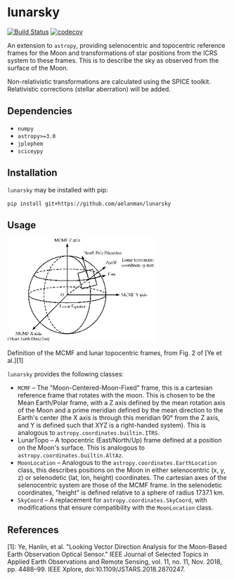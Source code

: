 # lunarsky



[![Build Status](https://travis-ci.org/aelanman/lunarsky.svg?branch=master)](https://travis-ci.org/aelanman/lunarsky)
[![codecov](https://codecov.io/gh/aelanman/lunarsky/branch/master/graph/badge.svg)](https://codecov.io/gh/aelanman/lunarsky)


An extension to `astropy`, providing selenocentric and topocentric reference frames
for the Moon and transformations of star positions from the ICRS system to these
frames. This is to describe the sky as observed from the surface of the Moon.

Non-relativistic transformations are calculated using the SPICE toolkit. Relativistic
corrections (stellar aberration) will be added.


## Dependencies
* `numpy`
* `astropy>=3.0`
* `jplephem`
* `sciceypy`

## Installation

`lunarsky` may be installed with pip:

```
pip install git+https://github.com/aelanman/lunarsky
```

## Usage

![mcmf_coords](./docs/figure.png)

Definition of the MCMF and lunar topocentric frames, from Fig. 2 of [Ye et al.][1]

`lunarsky` provides the following classes:

* `MCMF` – The "Moon-Centered-Moon-Fixed" frame, this is a cartesian reference frame that rotates
with the moon. This is chosen to be the Mean Earth/Polar frame, with a Z axis defined by the mean rotation axis of the Moon and a prime meridian defined by the mean direction to the Earth's center (the X axis is through this meridian 90° from the Z axis, and Y is defined such that XYZ is a right-handed system). This is analogous to `astropy.coordinates.builtin.ITRS`.
* LunarTopo – A topocentric (East/North/Up) frame defined at a position on the Moon's surface. This is analogous to `astropy.coordinates.builtin.AltAz`.
* `MoonLocation` – Analogous to the `astropy.coordinates.EarthLocation` class, this describes
positions on the Moon in either selenocentric (x, y, z) or selenodetic (lat, lon, height) coordinates.
The cartesian axes of the selenocentric system are those of the MCMF frame. In the selenodetic coordinates, "height" is defined relative to a sphere of radius 1737.1 km.
* `SkyCoord` – A replacement for `astropy.coordinates.SkyCoord`, with modifications that
ensure compatibility with the `MoonLocation` class.


## References
[1]: Ye, Hanlin, et al. "Looking Vector Direction Analysis for the Moon-Based Earth Observation Optical Sensor." IEEE Journal of Selected Topics in Applied Earth Observations and Remote Sensing, vol. 11, no. 11, Nov. 2018, pp. 4488–99. IEEE Xplore, doi:10.1109/JSTARS.2018.2870247.
